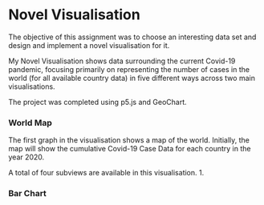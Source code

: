 # Novel Visualisation

The objective of this assignment was to choose an interesting data set and design and implement a novel visualisation for it.

My Novel Visualisation shows data surrounding the current Covid-19 pandemic, focusing primarily on representing the number of cases in the world (for all available country data) in five different ways across two main visualisations.

The project was completed using p5.js and GeoChart.

### World Map

The first graph in the visualisation shows a map of the world. Initially, the map will show the cumulative Covid-19 Case Data for each country in the year 2020. 

A total of four subviews are available in this visualisation.
 1. 


### Bar Chart
